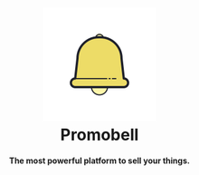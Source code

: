 <div align = "center">
  <p>
    <h1>
      <a href="https://github.com/joaofv/Promobell">
        <img src="https://github.com/joaofv/Promobell/blob/main/Images%20/logo_bell.png"/>
      </a>
      <br />
      Promobell
    </h1>
    <h4>The most powerful platform to sell your things.</h4>
  </p>
</div>

